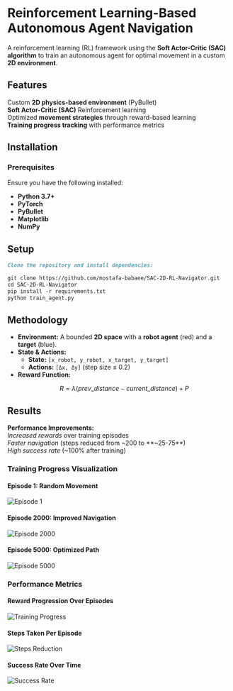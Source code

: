 # Reinforcement Learning-Based Autonomous Agent Navigation

A reinforcement learning (RL) framework using the **Soft Actor-Critic (SAC) algorithm** to train an autonomous agent for optimal movement in a custom **2D environment**.

## Features  

 Custom **2D physics-based environment** (PyBullet)  
 **Soft Actor-Critic (SAC)** Reinforcement learning  
 Optimized **movement strategies** through reward-based learning  
 **Training progress tracking** with performance metrics  

## Installation  

### Prerequisites  
Ensure you have the following installed:  

- **Python 3.7+**  
- **PyTorch**  
- **PyBullet**  
- **Matplotlib**  
- **NumPy**  
## Setup  

```md
Clone the repository and install dependencies:  

git clone https://github.com/mostafa-babaee/SAC-2D-RL-Navigator.git  
cd SAC-2D-RL-Navigator  
pip install -r requirements.txt  
python train_agent.py
``` 

## Methodology  

- **Environment:** A bounded **2D space** with a **robot agent** (red) and a **target** (blue).  
- **State & Actions:**  
  - **State:** `[x_robot, y_robot, x_target, y_target]`  
  - **Actions:** `[Δx, Δy]` (step size ≤ 0.2)
- **Reward Function:**  
  ```math
  R = λ (prev\_distance - current\_distance) + P

 ## Results  

 **Performance Improvements:**  
 *Increased rewards* over training episodes  
 *Faster navigation* (steps reduced from ~200 to **~25-75**)  
 *High success rate* (~100% after training)  

### **Training Progress Visualization**  

#### **Episode 1: Random Movement**  
![Episode 1](https://i.imgur.com/yqXwA8T.png)

#### **Episode 2000: Improved Navigation**  
![Episode 2000](https://i.imgur.com/ONi3sce.png)
#### **Episode 5000: Optimized Path**  
![Episode 5000](https://i.imgur.com/7rpNndE.png) 

### **Performance Metrics**  
#### **Reward Progression Over Episodes**  
![Training Progress](https://i.imgur.com/clw3HeB.png) 

#### **Steps Taken Per Episode**  
![Steps Reduction](https://i.imgur.com/oimAdB3.png)  

#### **Success Rate Over Time**  
![Success Rate](https://i.imgur.com/xzbIBNI.png)  



